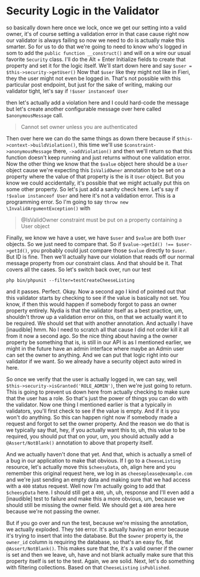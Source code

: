 # Security Logic in the Validator

so basically down here once we lock, once we get our setting into a valid owner, it's
of course setting a validation error in that case cause right now our validator is
always failing so now we need to do is actually make this smarter. So for us to do
that we're going to need to know who's logged in som to add the
`public function __construct()` and will on a wire our usual favorite `Security` class.
I'll do the Alt + Enter Initialize fields to create that property and set it
for the logic itself. We'll start down here and say `$user = $this->security->getUser()`
Now that `$user` like they might not like in Fieri, they the user might not even
be logged in. That's not possible with this particular post endpoint, but just for
the sake of writing, making our validator tight, let's say if `!$user instanceof User`

then let's actually add a violation here and I could hard-code the message but let's
create another configurable message over here called `$anonymousMessage` call.

> Cannot set owner unless you are authenticated

Then over here we can do the same things as down there because if
`$this->context->buildViolation()`, this time we'll use `$constraint->anonymousMessage` there,
`->addViolation()` and then we'll return so that this function doesn't keep running and just
returns without one validation error. Now the other thing we know that the `$value`
object here should be a `User` object cause we're expecting this `IsValidOwner`
annotation to be set on a property where the value of that property is the is it `User`
object. But you know we could accidentally, it's possible that we might actually put
this on some other property. So let's just add a sanity check here. Let's say if
`!$value instanceof User` and here it's not a validation error. This is a programming
error. So I'm going to say `throw new \InvalidArgumentException()` with

> @IsValidOwner constraint must be put on a property containing a User object

Finally, we know we have a user, we have `$user` and `$value` are both `User` objects.
So we just need to compare that. So if `$value->getId() !== $user->getId()`, you
probably could just compare those `$value` directly to `$user`. But ID is fine. Then we'll
actually have our violation that reads off our normal message property from our
constraint class. And that should be it. That covers all the cases. So let's switch
back over, run our test

```terminal-silent
php bin/phpunit --filter=testCreateCheeseListing
```

and it passes. Perfect. Okay. Now a second ago I kind of
pointed out that this validator starts by checking to see if the value is basically
not set. You know, if then this would happen if somebody forgot to pass an owner
property entirely. Nydia is that the validator itself as a best practice, um,
shouldn't throw up a validation error on this, on that we actually want it to be
required. We should set that with another annotation. And actually I have [inaudible]
hmm. No I need to scratch all that cause I did not order kill it all from it now a
second ago. So the nice thing about having a the owner property be something that is,
is still in our API is as I mentioned earlier, we might in the future have an admin
interface where maybe an Admin user can set the owner to anything. And we can put
that logic right into our validator if we want. So we already have a security object
auto wired in here.

So once we verify that the user is actually logged in, we can say, well
`$this->security->isGranted('ROLE_ADMIN')`, then we're just going to return. This
is going to prevent us down here from actually checking to make sure that the user
has a role. So that's just the power of things you can do with the validator. Now one
thing I mentioned earlier is that a typically in validators, you'll first check to
see if the value is empty. And if it is you won't do anything. So this can happen
right now if somebody made a request and forgot to set the owner property. And the
reason we do that is we typically say that, hey, if you actually want this to, uh,
this value to be required, you should put that on your, um, you should actually add a
`@Assert/NotBlank()` annotation to above that property itself.

And we actually haven't done that yet. And that, which is actually a smell of a bug
in our application to make that obvious. If I go to a `CheeseListing` resource, let's
actually move this `$cheesyData`, oh, align here and you remember this original request
here, we log in as `cheeseplease@example.com` and we're just sending an empty data
and making sure that we had access with a `400` status request. Well now I'm actually
going to add that `$cheesyData` here. I should still get a `400`, uh, uh, response and
I'll even add a [inaudible] test to failure and make this a more obvious, um, because
we should still be missing the owner field. We should get a `400` area here because
we're not passing the owner.

But if you go over and run the test, because we're missing the annotation, we
actually exploded. They `500` error. It's actually having an error because it's trying
to insert that into the database. But the `$owner` property is, the `owner_id` column is
requiring the database, so that's an easy fix, flat `@Assert/NotBlank()`. This makes sure
that the, it's a valid owner if the owner is set and then we leave, uh, have and not
blank actually make sure that this property itself is set to the test. Again, we are
solid. Next, let's do something with filtering collections. Based on that `CheeseListing`
`isPublished`.
